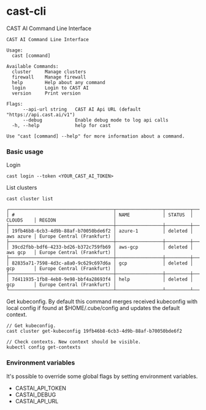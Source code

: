 # cast-cli

CAST AI Command Line Interface
```
CAST AI Command Line Interface

Usage:
  cast [command]

Available Commands:
  cluster     Manage clusters
  firewall    Manage firewall
  help        Help about any command
  login       Login to CAST AI
  version     Print version

Flags:
      --api-url string   CAST AI Api URL (default "https://api.cast.ai/v1")
      --debug            Enable debug mode to log api calls
  -h, --help             help for cast

Use "cast [command] --help" for more information about a command.
```

### Basic usage

Login

```
cast login --token <YOUR_CAST_AI_TOKEN>
```

List clusters
```
cast cluster list

┌──────────────────────────────────────┬─────────────────┬─────────┬───────────┬────────────────────────────┐
│ #                                    │ NAME            │ STATUS  │ CLOUDS    │ REGION                     │
├──────────────────────────────────────┼─────────────────┼─────────┼───────────┼────────────────────────────┤
│ 19fb46b8-6cb3-4d9b-88af-b70050bde6f2 │ azure-1         │ deleted │ aws azure │ Europe Central (Frankfurt) │
├──────────────────────────────────────┼─────────────────┼─────────┼───────────┼────────────────────────────┤
│ 39cd2fbb-bdf6-4233-bd26-b372c759fb69 │ aws-gcp         │ deleted │ aws gcp   │ Europe Central (Frankfurt) │
├──────────────────────────────────────┼─────────────────┼─────────┼───────────┼────────────────────────────┤
│ 82835a71-7598-4d3c-a8a0-9c629c697d6a │ gcp             │ deleted │ gcp       │ Europe Central (Frankfurt) │
├──────────────────────────────────────┼─────────────────┼─────────┼───────────┼────────────────────────────┤
│ 7d411935-1fb8-4eb8-9e98-bbf4a28693f4 │ help            │ deleted │ gcp       │ Europe Central (Frankfurt) │
└──────────────────────────────────────┴─────────────────┴─────────┴───────────┴────────────────────────────┘
```

Get kubeconfig. By default this command merges received kubeconfig with local config if found at $HOME/.cube/config
and updates the default context.

```
// Get kubeconfig.
cast cluster get-kubeconfig 19fb46b8-6cb3-4d9b-88af-b70050bde6f2

// Check contexts. New context should be visible.
kubectl config get-contexts
```

### Environment variables

It's possible to override some global flags by setting environment variables.

* CASTAI_API_TOKEN
* CASTAI_DEBUG
* CASTAI_API_URL
